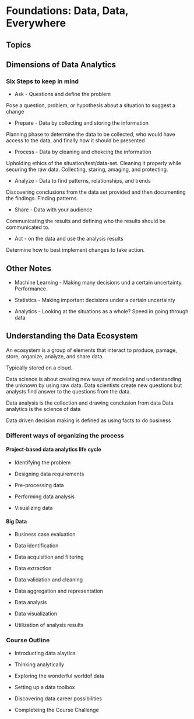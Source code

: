 # Foundations: Data, Data, Everywhere

## Topics

## Dimensions of Data Analytics

### Six Steps to keep in mind

* Ask - Questions and define the problem

Pose a question, problem, or hypothesis about a situation to suggest a change

* Prepare - Data by collecting and storing the information

Planning phase to determine the data to be collected, who would have access to the data, and finally how it should be presented

* Process - Data by cleaning and chekcing the information

Upholding ethics of the situation/test/data-set.  Cleaning it properly while securing the raw data.  Collecting, staring, amaging, and protecting.

* Analyze - Data to find patterns, relationships, and trends

Discovering conclusions from the data set provided and then documenting the findings.  Finding patterns.

* Share - Data with your audience

Communicating the results and defining who the results should be communicated to.

* Act - on the data and use the analysis results

Determine how to best implement changes to take action.

## Other Notes

* Machine Learning - Making many decisions und a certain uncertainty.  Performance.

* Statistics - Making important decisions under a certain uncertainty

* Analytics - Looking at the situations as a whole? Speed in going through data

## Understanding the Data Ecosystem

An ecosystem is a group of elements that interact to produce, pamage, store, organize, analyze, and share data.

Typically stored on a cloud.

Data science is about creating new ways of modeling and understanding the unknown by using raw data.
Data scientists create new questions but analysts find answer to the questions from the data.

Data analysis is the collection and drawing conclusion from data
Data analytics is the science of data

Data driven decision making is defined as using facts to do business

### Different ways of organizing the process

#### Project-based data analytics life cycle

* Identifying the problem

* Designing data requirements

* Pre-processing data

* Performing data analysis

* Visualizing data

#### Big Data

* Business case evaluation

* Data identification

* Data acquisition and filtering

* Data extraction

* Data validation and cleaning

* Data aggregation and representation

* Data analysis

* Data visualization

* Utilization of analysis results

### Course Outline

* Introducting data alaytics

* Thinking analytically

* Exploring the wonderful worldof data

* Setting up a data toolbox

* Discovering data career possibilities

* Completeing the Course Challenge
